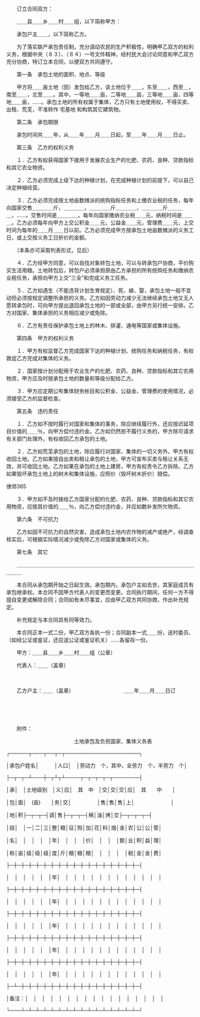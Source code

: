 
 　　订立合同双方： 
 
 　　＿＿县＿＿乡＿＿村＿＿组，以下简称甲方： 
 
 　　承包户主＿＿，以下简称乙方。 
 
 　　为了落实联产承包责任制，充分调动农民的生产积极性，明确甲乙双方的权利义务，根据中央（８３）、（８４）一号文件精神，经村民大会讨论同意和甲乙双方充分协商，特订立本合同，以便双方共同遵守。 
 
 　　第一条　承包土地的面积、地点、等级 
 
 　　甲方将＿＿亩土地（田）发包给乙方，该土地位于＿＿，东至＿＿，西至＿，南至＿＿，北至＿＿。其中，一等地＿＿亩，二等地＿＿亩，三等地＿＿亩，四等地＿＿亩，……。承包土地的所有权属于集体，乙方只有土地使用权，不得买卖、出租、荒芜，不准转作
宅基地
和构筑其它建筑物。 
 
 　　第二条　承包期限 
 
 　　承包时间共＿＿年，从＿＿年＿＿月＿＿日起，至＿＿年＿＿月＿＿日止。 
 
 　　第三条　乙方的权利义务 
 
 　　１．乙方有权获得国家下拨用于发展农业生产的化肥、农药、良种、贷款指标和其它农业物资。 
 
 　　２．乙方必须完成上级下达的种植计划，在完成种植计划的前提下，可以自己决定种植经营。 
 
 　　３．乙方必须完成按土地亩数摊派的统购指标任务和上缴农业税的任务，每年向国家交售＿＿＿＿斤，＿＿＿＿，＿＿＿＿斤＿＿＿＿，＿＿＿＿斤＿＿＿＿，……。交售时间是＿＿＿＿。每年向国家缴纳农业税＿＿元，纳税时间是＿＿＿。乙方必须每年向甲方上交公积金＿＿元，公益金＿＿元，管理费＿＿元，上交时间为每年的＿＿月＿＿日以前。乙方必须完成甲方按承包土地亩数摊派的义务工日，或上交按义务工日折价的金额。 
 
 　　（本条亦可采取列表形式，见后） 
 
 　　４．乙方经甲方同意，可以自找对象转包土地，可以与转承包户协商，平价购买生活用粮。土地转包后，转包户必须承担原由乙方承担的所有统购任务和缴纳农业税任务，承担向甲方上交“三全”和完成义务工任务。 
 
 　　５．乙方如遇生（不能违背计划生育规定）、死、嫁、娶，承包土地一般不变动但必须按规定调整所承担的义务。乙方如因劳动力减少无法继续承包土地又无人愿转承包时，可向甲方提出退回承包土地的一部或全部，由甲方另行统一安排。乙方对国家、集体承担的义务相应减少或免除。 
 
 　　６．乙方有责任保护承包土地上的林木、排灌、通电等国家或集体设施。 
 
 　　第四条　甲方的权利义务 
 
 　　１．甲方有权监督乙方完成国家下达的种植计划、统购任务和纳税任务，有权敦促乙方完成对集体的义务。 
 
 　　２．国家按计划分配用于农业生产的化肥、农药、良种、贷款指标和其它农用物资，甲方应及时按承包土地的数量和等级分配给乙方。 
 
 　　３．甲方应定期公布集体财务帐目和公积金、公益金、管理费的使用情况，必须接受乙方的监督检查。 
 
 　　第五条　违约责任 
 
 　　１．乙方如不按时履行对国家和集体的事务，除应继续履行外，还应按迟延项目价值的＿＿％，向甲方偿付违约金。乙方如仍然拒不履行义务的，甲方除可请求有关部门处理外，有权收回乙方承包的土地。 
 
 　　２．乙方如荒芜承包的土地，除应履行对国家、集体的一切义务外，甲方有权收回土地。乙方如果擅自出卖和租让承包的土地，甲方可宣布买卖与租让关系无效，并可收回土地。乙方如果在承包的土地上建房，甲方有权责令乙方拆除。乙方如果毁坏承包土地上的树木和集体设施，应照价（毁坏树木折价）赔偿。 
 




 
律师365






 　　３．甲方如不及时拨给乙方国家分配的化肥、农药、良种、贷款指标和其它农用物资，应按其价值的＿＿％，向乙方偿付违约金，并应如数补发所欠物资。 

 

 　　第六条　不可抗力 

 

 　　乙方如因不可抗力的自然灾害，造成承包土地内农作物的减产或绝产，经调查核实后，可根据实际情况减少或免除乙方对国家或集体的义务。 

 

 　　第七条　其它　 

 　　＿＿＿＿＿＿＿＿＿＿＿＿＿＿＿＿＿＿＿＿＿＿＿＿＿＿＿＿＿＿＿＿＿＿＿＿＿ 

 

 　　本合同从承包期开始之日起生效。承包期内，承包户主如去世，其家庭成员有承包继承权。本合同不因甲方代表人的变更而变更。合同执行期间，任何一方不得擅自变更或解除合同；合同如有未尽事宜，应由甲乙双方共同协商，作出补充规定。 

 

 　　补充规定与本合同具有同等效力。

  

 　　本合同正本一式二份，甲乙双方各执一份；合同副本一式＿＿份，送村委员、（如经公证或鉴证，还应送公证或鉴证机关）……各留存一份。 

 

 　　甲方：＿＿县＿＿乡＿＿村＿＿组（公章） 

 　　代表人：＿＿（盖章） 

 　　 

 　　乙方户主：＿＿（盖章）　　　　　　　　　　＿＿年＿＿月＿＿日订 

 　　 

 　　 

 　　附件： 

 　　　　　　　　　　　　　土地承包及负担国家、集体义务表　　 

 ┌─────┬───┬──┬─┬────────────────────┐ 

 │承包户姓名│　　　│人口│　│劳动力　个，其中，全劳力　个，半劳力　个│ 

 ├─┬─┬─┴───┼─┬┴┬┴────┬─┬─┬─┬─┬───────┤ 

 │承│　│土地级别　│义│应│　其　中　│交│交│交│应│　其　　中　　│ 

 │包│面│　(亩)　　│务│交│　　　　　│售│售│售│上│　　　　　　　│ 

 │地│积├─┬─┬─┤调│售├─┬─┬─┤棉│油│烤│交├─┬─┬─┬─┤ 

 │段│　│一│二│三│整│粮│征│购│加│花│料│烟│金│农│公│公│管│ 

 │名│　│　│　│　│年│　│　│　│价│　│　│　│额│业│积│益│理│ 

 │称│亩│级│级│级│度│斤│粮│粮│粮│　│　│　│　│税│金│金│费│ 

 ├─┼─┼─┼─┼─┼─┼─┼─┼─┼─┼─┼─┼─┼─┼─┼─┼─┼─┤ 

 │　│　│　│　│　│年│　│　│　│　│　│　│　│　│　│　│　│　│ 

 ├─┼─┼─┼─┼─┼─┼─┼─┼─┼─┼─┼─┼─┼─┼─┼─┼─┼─┤ 

 │　│　│　│　│　│年│　│　│　│　│　│　│　│　│　│　│　│　│ 

 ├─┼─┼─┼─┼─┼─┼─┼─┼─┼─┼─┼─┼─┼─┼─┼─┼─┼─┤ 

 │　│　│　│　│　│年│　│　│　│　│　│　│　│　│　│　│　│　│ 

 ├─┼─┼─┼─┼─┼─┼─┼─┼─┼─┼─┼─┼─┼─┼─┼─┼─┼─┤ 

 │　│　│　│　│　│年│　│　│　│　│　│　│　│　│　│　│　│　│ 

 ├─┼─┼─┼─┼─┼─┼─┼─┼─┼─┼─┼─┼─┼─┼─┼─┼─┼─┤ 

 │　│　│　│　│　│年│　│　│　│　│　│　│　│　│　│　│　│　│ 

 ├─┴─┼─┼─┼─┼─┼─┼─┼─┼─┼─┼─┼─┼─┼─┼─┼─┼─┤ 

 │备注：│　│　│　│　│　│　│　│　│　│　│　│　│　│　│　│　│ 

 └───┴─┴─┴─┴─┴─┴─┴─┴─┴─┴─┴─┴─┴─┴─┴─┴─┘  


 

 
 
 
 
 
  


  
 

  


  


  
 
 
 
 

